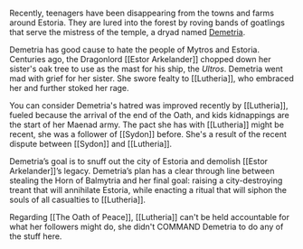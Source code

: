 
Recently, teenagers have been disappearing from the towns and farms around Estoria. They are lured into the forest by roving bands of goatlings that serve the mistress of the temple, a dryad named [Demetria](http://localhost:5000/bestiary.html#demetria_arcanumworldsodysseyofthedragonlords).

Demetria has good cause to hate the people of Mytros and Estoria. Centuries ago, the Dragonlord [[Estor Arkelander]] chopped down her sister's oak tree to use as the mast for his ship, the _Ultros_. Demetria went mad with grief for her sister. She swore fealty to [[Lutheria]], who embraced her and further stoked her rage.

You can consider Demetria's hatred was improved recently by [[Lutheria]], fueled because the arrival of the end of the Oath, and kids kidnappings are the start of her Maenad army. The pact she has with [[Lutheria]] might be recent, she was a follower of [[Sydon]] before. She's a result of the recent dispute between [[Sydon]] and [[Lutheria]].

Demetria’s goal is to snuff out the city of Estoria and demolish [[Estor Arkelander]]’s legacy. Demetria’s plan has a clear through line between stealing the Horn of Balmytria and her final goal: raising a city-destroying treant that will annihilate Estoria, while enacting a ritual that will siphon the souls of all casualties to [[Lutheria]]. 

Regarding [[The Oath of Peace]], [[Lutheria]] can't be held accountable for what her followers might do, she didn't COMMAND Demetria to do any of the stuff here.
